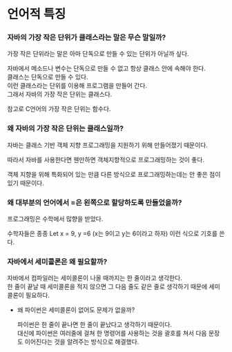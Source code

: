 # 언어적 특징
### 자바의 가장 작은 단위가 클래스라는 말은 무슨 말일까?
    
가장 작은 단위라는 말은 아마 단독으로 만들 수 있는 단위가 아닐까 싶다.
    
자바에서 메소드나 변수는 단독으로 만들 수 없고 항상 클래스 안에 속해야 한다.  
클래스는 단독으로 만들 수 있다.   
이런 클래스라는 단위를 이용해 프로그램을 만들어 간다.  
그래서 자바의 가장 작은 단위는 클래스다.
    
참고로 C언어의 가장 작은 단위는 함수다.
    
### 왜 자바의 가장 작은 단위는 클래스일까?
    
자바는 클래스 기반 객체 지향 프로그래밍을 지원하기 위해 만들어졌기 때문이다.
    
따라서 자바를 사용한다면 웬만하면 객체지향적으로 프로그래밍하는 것이 좋다.
    
객체 지향을 위해 특화되어 있는 만큼 다른 방식으로 프로그래밍하는데는 안 좋은 점이 있기 때문이다.
    
### 왜 대부분의 언어에서 =은 왼쪽으로 할당하도록 만들었을까?
프로그래밍은 수학에서 많향을 받았다.

수학자들은 종종 Let x = 9, y =6 (x는 9이고 y는 6이라고 하자) 이런 식으로 기호를 쓴다.
### 자바에서 세미콜론은 왜 필요할까?  
  자바에서 컴파일러는 세미콜론이 나올 때까지는 한 줄이라고 생각한다.  
  한 줄이 끝날 때 세미콜론을 적지 않으면 그 다음 줄도 같은 줄로 생각하기 때문에 세미콜론이 필요하다.
- 왜 파이썬은 세미콜론이 없어도 문제가 없을까?
    
    파이썬은 한 줄이 끝나면 한 줄이 끝났다고 생각하기 때문이다.  
    대신에 파이썬은 여러줄에 걸쳐 한 명령어를 사용하는 것을 괄호를 쳐서 다음 문장도 이어진다는 것을 알려주는 방식으로 해결했다.



